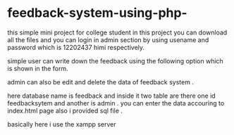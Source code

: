 # feedback-system-using-php-

this simple mini project for college student in this project you can 
download all the files and you can login in admin section by using usename and password which is 12202437 himi respectively.

simple user can write down the feedback using the following option which is shown in the form.

admin can also be edit and delete the data of feedback system .

here database name is feedback and inside it two table are there one id feedbacksytem and another is admin .
you can enter the data accouring to index.html page also i provided sql file .

basically here i use the xampp server
